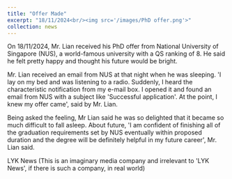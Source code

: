 ```yaml
---
title: "Offer Made"
excerpt: "18/11/2024<br/><img src='/images/PhD offer.png'>"
collection: news
---
```

On 18/11/2024, Mr. Lian received his PhD offer from National University of Singapore (NUS), a world-famous university with a QS ranking of 8. He said he felt pretty happy and thought his future would be bright.

Mr. Lian received an email from NUS at that night when he was sleeping. 'I lay on my bed and was listening to a radio. Suddenly, I heard the characteristic notification from my e-mail box. I opened it and found an email from NUS with a subject like 'Successful application'. At the point, I knew my offer came', said by Mr. Lian.

Being asked the feeling, Mr Lian said he was so delighted that it became so much difficult to fall asleep. About future, 'I am confident of finishing all of the graduation requirements set by NUS eventually within proposed duration and the degree will be definitely helpful in my future career', Mr. Lian said.

LYK News (This is an imaginary media company and irrelevant to 'LYK News', if there is such a company, in real world)

